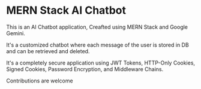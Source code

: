 
# MERN Stack AI Chatbot

This is an AI Chatbot application, Creafted using MERN Stack and Google Gemini.

It's a customized chatbot where each message of the user is stored in DB and can be retrieved and deleted.

It's a completely secure application using JWT Tokens, HTTP-Only Cookies, Signed Cookies, Password Encryption, and Middleware Chains.

Contributions are welcome

